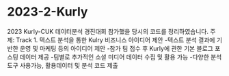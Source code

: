 # 2023-2-Kurly
2023 Kurly-CUK 데이터분석 경진대회 참가했을 당시의 코드를 정리하였습니다.
주제: Track 1. 텍스트 분석을 통한 Kulry 비즈니스 아이디어 제안
-텍스트 분석 결과에 기반한 운영 및 마케팅 등의 아이디어 제안
-참가 팀 접수 후 Kurly에 관한 기본 블로그 포스팅 데이터 제공
-팀별로 추가적인 소셜 미디어 데이터 수집 및 활용 가능
-다양한 분석 도구 사용가능, 활용데이터 및 분석 코드 제출

